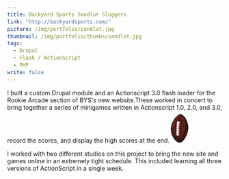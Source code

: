 ```yaml
---
title: Backyard Sports Sandlot Sluggers
link: "http://backyardsports.com/"
picture: /img/portfolio/sandlot.jpg
thumbnail: /img/portfolio/thumbs/sandlot.jpg
tags: 
  - Drupal
  - Flash / ActionScript
  - PHP
write: false
---
```


I built a custom Drupal module and an Actionscript 3.0 flash loader for the Rookie Arcade section of BYS's new website.These worked in concert to bring together a series of minigames written in Actionscript 1.0, 2.0, and 3.0, record the scores, and display the high scores at the end.<img src="/img/portfolio/bys-football.png" alt="" class="right" style="margin-top: 6px; margin-left: 2px;" />

I worked with two different studios on this project to bring the new site and games online in an extremely tight schedule. This included learning all three versions of ActionScript in a single week.